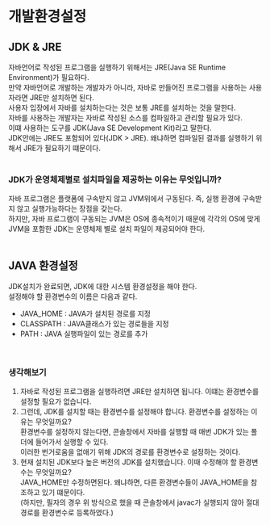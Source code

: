 # 개발환경설정

## JDK & JRE
자바언어로 작성된 프로그램을 실행하기 위해서는 JRE(Java SE Runtime Environment)가 필요하다.<br>
만약 자바언어로 개발하는 개발자가 아니라, 자바로 만들어진 프로그램을 사용하는 사용자라면 JRE만 설치하면 된다.<br>
사용자 입장에서 자바를 설치하는다는 것은 보통 JRE를 설치하는 것을 말한다.<br>
자바를 사용하는 개발자는 자바로 작성된 소스를 컴파일하고 관리할 필요가 있다.<br>
이떄 사용하는 도구를 JDK(Java SE Development Kit)라고 말한다.<br>
JDK안에는 JRE도 포함되어 있다(JDK > JRE). 왜냐하면 컴파일된 결과를 실행하기 위해서 JRE가 필요하기 떄문이다.<br>
<br>
### JDK가 운영체제별로 설치파일을 제공하는 이유는 무엇입니까?
자바 프로그램은 플랫폼에 구속받지 않고 JVM위에서 구동된다. 즉, 실행 환경에 구속받지 않고 실행가능하다는 장점을 갖는다.<br>
하지만, 자바 프로그램이 구동되는 JVM은 OS에 종속적이기 때문에 각각의 OS에 맞게 JVM을 포함한 JDK는 운영체제 별로 설치 파일이 제공되어야 한다.<br>
<br>
## JAVA 환경설정
JDK설치가 완료되면, JDK에 대한 시스템 환경설정을 해야 한다.<br>
설정해야 할 환경변수의 이름은 다음과 같다.<br>
- JAVA_HOME : JAVA가 설치된 경로를 지정<br>
- CLASSPATH : JAVA클래스가 있는 경로들을 지정<br>
- PATH : JAVA 실행파일이 있는 경로를 추가<br>
<br>

### 생각해보기
1. 자바로 작성된 프로그램을 실행하려면 JRE만 설치하면 됩니다. 이떄는 환경변수를 설정할 필요가 없습니다.
2. 그런데, JDK를 설치할 때는 환경변수를 설정해야 합니다. 환경변수를 설정하는 이유는 무엇일까요?<br>
환경변수를 설정하지 않는다면, 콘솔창에서 자바를 실행할 때 매번 JDK가 있는 폴더에 들어가서 실행할 수 있다.<br>
이러한 번거로움을 없애기 위해 JDK의 경로를 환경변수로 설정하는 것이다.<br>
3. 현재 설치된 JDK보다 높은 버전의 JDK를 설치했습니다. 이때 수정해야 할 환경변수는 무엇일까요?<br>
JAVA_HOME만 수정하면된다. 왜냐하면, 다른 환경변수들이 JAVA_HOME을 참조하고 있기 떄문이다.<br>
(하지만, 필자의 경우 위 방식으로 했을 때 콘솔창에서 javac가 실행되지 않아 절대경로를 환경변수로 등록하였다.)<br>

